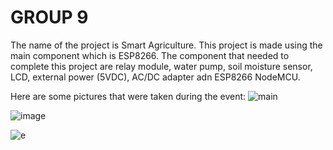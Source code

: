 # GROUP 9
The name of the project is Smart Agriculture.
This project is made using the main component which is ESP8266.
The component that needed to complete this project are relay module, water pump, soil moisture sensor, LCD, external power (5VDC), AC/DC adapter adn ESP8266 NodeMCU.

Here are some pictures that were taken during the event:
![main](https://github.com/fsdkumk/IoT-Smart-Street-Light-using-ESP8266/assets/141599942/9a3e68b3-38b3-4af5-b3e1-67cba6ed4b08)

![image](https://github.com/fsdkumk/IoT-Smart-Agriculture-System-using-ESP8266/assets/141599942/403a9541-a131-43c2-85e2-b8fcc78c8deb)

![e](https://github.com/fsdkumk/IoT-Smart-Agriculture-System-using-ESP8266/assets/141599942/c62d4e7f-08d7-4d74-a855-12bc9c6eddc3)
